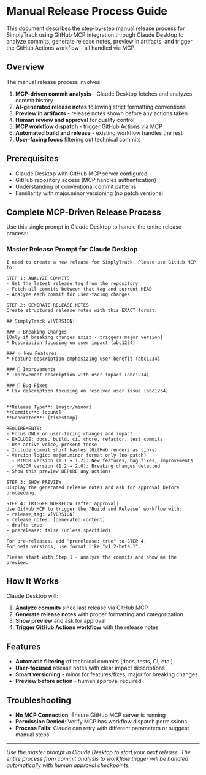 # Manual Release Process Guide

This document describes the step-by-step manual release process for SimplyTrack using GitHub MCP integration through Claude Desktop to analyze commits, generate release notes, preview in artifacts, and trigger the GitHub Actions workflow - all handled via MCP.

## Overview

The manual release process involves:

1. **MCP-driven commit analysis** - Claude Desktop fetches and analyzes commit history
2. **AI-generated release notes** following strict formatting conventions
3. **Preview in artifacts** - release notes shown before any actions taken
4. **Human review and approval** for quality control
5. **MCP workflow dispatch** - trigger GitHub Actions via MCP
6. **Automated build and release** - existing workflow handles the rest
7. **User-facing focus** filtering out technical commits

## Prerequisites

- Claude Desktop with GitHub MCP server configured
- GitHub repository access (MCP handles authentication)
- Understanding of conventional commit patterns
- Familiarity with major.minor versioning (no patch versions)

## Complete MCP-Driven Release Process

Use this single prompt in Claude Desktop to handle the entire release process:

### Master Release Prompt for Claude Desktop

```
I need to create a new release for SimplyTrack. Please use GitHub MCP to:

STEP 1: ANALYZE COMMITS
- Get the latest release tag from the repository
- Fetch all commits between that tag and current HEAD
- Analyze each commit for user-facing changes

STEP 2: GENERATE RELEASE NOTES
Create structured release notes with this EXACT format:

## SimplyTrack v[VERSION]

### ⚠️ Breaking Changes
[Only if breaking changes exist - triggers major version]
* Description focusing on user impact (abc1234)

### ✨ New Features
* Feature description emphasizing user benefit (abc1234)

### 🚀 Improvements  
* Improvement description with user impact (abc1234)

### 🐛 Bug Fixes
* Fix description focusing on resolved user issue (abc1234)

---
**Release Type**: [major/minor]
**Commits**: [count] 
**Generated**: [timestamp]

REQUIREMENTS:
- Focus ONLY on user-facing changes and impact
- EXCLUDE: docs, build, ci, chore, refactor, test commits  
- Use active voice, present tense
- Include commit short hashes (GitHub renders as links)
- Version logic: major.minor format only (no patch)
  - MINOR version (1.1 → 1.2): New features, bug fixes, improvements
  - MAJOR version (1.2 → 2.0): Breaking changes detected
- Show this preview BEFORE any actions

STEP 3: SHOW PREVIEW
Display the generated release notes and ask for approval before proceeding.

STEP 4: TRIGGER WORKFLOW (after approval)
Use GitHub MCP to trigger the "Build and Release" workflow with:
- release_tag: v[VERSION]  
- release_notes: [generated content]
- draft: true
- prerelease: false (unless specified)

For pre-releases, add "prerelease: true" to STEP 4.
For beta versions, use format like "v1.2-beta.1".

Please start with Step 1 - analyze the commits and show me the preview.
```

## How It Works

Claude Desktop will:
1. **Analyze commits** since last release via GitHub MCP
2. **Generate release notes** with proper formatting and categorization  
3. **Show preview** and ask for approval
4. **Trigger GitHub Actions workflow** with the release notes

## Features

- **Automatic filtering** of technical commits (docs, tests, CI, etc.)
- **User-focused** release notes with clear impact descriptions
- **Smart versioning** - minor for features/fixes, major for breaking changes
- **Preview before action** - human approval required

## Troubleshooting

- **No MCP Connection**: Ensure GitHub MCP server is running
- **Permission Denied**: Verify MCP has workflow dispatch permissions
- **Process Fails**: Claude can retry with different parameters or suggest manual steps

---

*Use the master prompt in Claude Desktop to start your next release. The entire process from commit analysis to workflow trigger will be handled automatically with human approval checkpoints.*